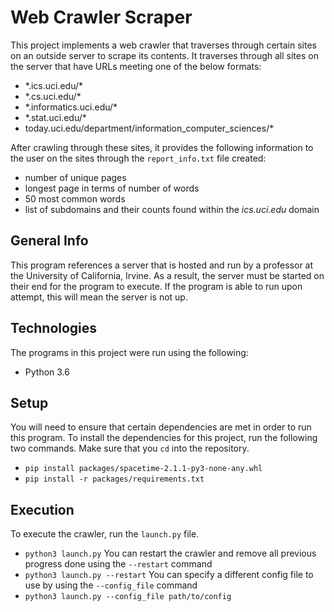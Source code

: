 # Web Crawler Scraper
This project implements a web crawler that traverses through certain sites on an outside server to scrape its contents.
It traverses through all sites on the server that have URLs meeting one of the below formats:
* \*.ics.uci.edu/\*
* \*.cs.uci.edu/\*
* \*.informatics.uci.edu/\*
* \*.stat.uci.edu/\*
* today.uci.edu/department/information_computer_sciences/\*

After crawling through these sites, it provides the following information to the user on the sites through the
`report_info.txt` file created:
* number of unique pages
* longest page in terms of number of words
* 50 most common words
* list of subdomains and their counts found within the *ics.uci.edu* domain

## General Info
This program references a server that is hosted and run by a professor at the University of California, Irvine.
As a result, the server must be started on their end for the program to execute.
If the program is able to run upon attempt, this will mean the server is not up.

## Technologies
The programs in this project were run using the following:
* Python 3.6

## Setup
You will need to ensure that certain dependencies are met in order to run this program.
To install the dependencies for this project, run the following two commands.
Make sure that you `cd` into the repository.
* `pip install packages/spacetime-2.1.1-py3-none-any.whl`
* `pip install -r packages/requirements.txt`

## Execution
To execute the crawler, run the `launch.py` file.
* `python3 launch.py`
You can restart the crawler and remove all previous progress done using the `--restart` command
* `python3 launch.py --restart`
You can specify a different config file to use by using the `--config_file` command
* `python3 launch.py --config_file path/to/config`
